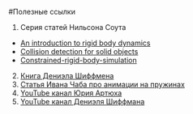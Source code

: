 
#Полезные ссылки

1. Серия статей Нильсона Соута 
 - [An introduction to rigid body dynamics](http://www.toptal.com/game/video-game-physics-part-i-an-introduction-to-rigid-body-dynamics)
 - [Collision detection for solid objects](http://www.toptal.com/game/video-game-physics-part-ii-collision-detection-for-solid-objects)
 - [Constrained-rigid-body-simulation](http://www.toptal.com/game/video-game-physics-part-iii-constrained-rigid-body-simulation)
 
2. [Книга Дениэла Шиффмена](http://natureofcode.com/book/chapter-1-vectors/)
3. [Статья Ивана Чаба про анимации на пружинах](http://www.ichub.io/p/physics)
4. [YouTube канал Юрия Артюха](https://www.youtube.com/user/flintyara/videos)
5. [YouTube канал Дениэля Шиффмана](https://www.youtube.com/user/shiffman)